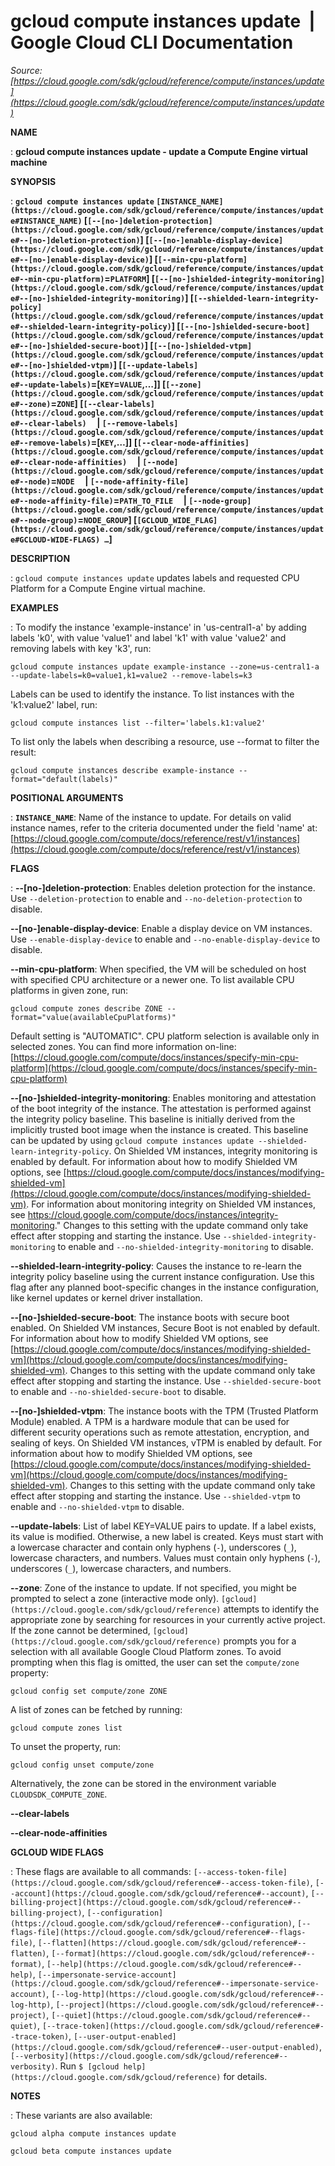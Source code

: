 # gcloud compute instances update  |  Google Cloud CLI Documentation

*Source: [https://cloud.google.com/sdk/gcloud/reference/compute/instances/update](https://cloud.google.com/sdk/gcloud/reference/compute/instances/update)*

**NAME**

: **gcloud compute instances update - update a Compute Engine virtual machine**

**SYNOPSIS**

: **`gcloud compute instances update` `[INSTANCE_NAME](https://cloud.google.com/sdk/gcloud/reference/compute/instances/update#INSTANCE_NAME)` [`[--[no-]deletion-protection](https://cloud.google.com/sdk/gcloud/reference/compute/instances/update#--[no-]deletion-protection)`] [`[--[no-]enable-display-device](https://cloud.google.com/sdk/gcloud/reference/compute/instances/update#--[no-]enable-display-device)`] [`[--min-cpu-platform](https://cloud.google.com/sdk/gcloud/reference/compute/instances/update#--min-cpu-platform)`=`PLATFORM`] [`[--[no-]shielded-integrity-monitoring](https://cloud.google.com/sdk/gcloud/reference/compute/instances/update#--[no-]shielded-integrity-monitoring)`] [`[--shielded-learn-integrity-policy](https://cloud.google.com/sdk/gcloud/reference/compute/instances/update#--shielded-learn-integrity-policy)`] [`[--[no-]shielded-secure-boot](https://cloud.google.com/sdk/gcloud/reference/compute/instances/update#--[no-]shielded-secure-boot)`] [`[--[no-]shielded-vtpm](https://cloud.google.com/sdk/gcloud/reference/compute/instances/update#--[no-]shielded-vtpm)`] [`[--update-labels](https://cloud.google.com/sdk/gcloud/reference/compute/instances/update#--update-labels)`=[`KEY`=`VALUE`,…]] [`[--zone](https://cloud.google.com/sdk/gcloud/reference/compute/instances/update#--zone)`=`ZONE`] [`[--clear-labels](https://cloud.google.com/sdk/gcloud/reference/compute/instances/update#--clear-labels)`     | `[--remove-labels](https://cloud.google.com/sdk/gcloud/reference/compute/instances/update#--remove-labels)`=[`KEY`,…]] [`[--clear-node-affinities](https://cloud.google.com/sdk/gcloud/reference/compute/instances/update#--clear-node-affinities)`     | `[--node](https://cloud.google.com/sdk/gcloud/reference/compute/instances/update#--node)`=`NODE`     | `[--node-affinity-file](https://cloud.google.com/sdk/gcloud/reference/compute/instances/update#--node-affinity-file)`=`PATH_TO_FILE`     | `[--node-group](https://cloud.google.com/sdk/gcloud/reference/compute/instances/update#--node-group)`=`NODE_GROUP`] [`[GCLOUD_WIDE_FLAG](https://cloud.google.com/sdk/gcloud/reference/compute/instances/update#GCLOUD-WIDE-FLAGS) …`]**

**DESCRIPTION**

: `gcloud compute instances update` updates labels and requested CPU
Platform for a Compute Engine virtual machine.

**EXAMPLES**

: To modify the instance 'example-instance' in 'us-central1-a' by adding labels
'k0', with value 'value1' and label 'k1' with value 'value2' and removing labels
with key 'k3', run:

```
gcloud compute instances update example-instance --zone=us-central1-a --update-labels=k0=value1,k1=value2 --remove-labels=k3
```

Labels can be used to identify the instance. To list instances with the
'k1:value2' label, run:

```
gcloud compute instances list --filter='labels.k1:value2'
```

To list only the labels when describing a resource, use --format to filter the
result:

```
gcloud compute instances describe example-instance --format="default(labels)"
```

**POSITIONAL ARGUMENTS**

: **`INSTANCE_NAME`**:
Name of the instance to update. For details on valid instance names, refer to
the criteria documented under the field 'name' at: [https://cloud.google.com/compute/docs/reference/rest/v1/instances](https://cloud.google.com/compute/docs/reference/rest/v1/instances)

**FLAGS**

: **--[no-]deletion-protection**:
Enables deletion protection for the instance. Use
`--deletion-protection` to enable and
`--no-deletion-protection` to disable.

**--[no-]enable-display-device**:
Enable a display device on VM instances. Use
`--enable-display-device` to enable and
`--no-enable-display-device` to disable.

**--min-cpu-platform**:
When specified, the VM will be scheduled on host with specified CPU architecture
or a newer one. To list available CPU platforms in given zone, run:

```
gcloud compute zones describe ZONE --format="value(availableCpuPlatforms)"
```

Default setting is "AUTOMATIC".
CPU platform selection is available only in selected zones.
You can find more information on-line: [https://cloud.google.com/compute/docs/instances/specify-min-cpu-platform](https://cloud.google.com/compute/docs/instances/specify-min-cpu-platform)

**--[no-]shielded-integrity-monitoring**:
Enables monitoring and attestation of the boot integrity of the instance. The
attestation is performed against the integrity policy baseline. This baseline is
initially derived from the implicitly trusted boot image when the instance is
created. This baseline can be updated by using `gcloud compute instances
update --shielded-learn-integrity-policy`. On Shielded VM instances,
integrity monitoring is enabled by default. For information about how to modify
Shielded VM options, see [https://cloud.google.com/compute/docs/instances/modifying-shielded-vm](https://cloud.google.com/compute/docs/instances/modifying-shielded-vm).
For information about monitoring integrity on Shielded VM instances, see
https://cloud.google.com/compute/docs/instances/integrity-monitoring." Changes
to this setting with the update command only take effect after stopping and
starting the instance. Use `--shielded-integrity-monitoring` to
enable and `--no-shielded-integrity-monitoring` to disable.

**--shielded-learn-integrity-policy**:
Causes the instance to re-learn the integrity policy baseline using the current
instance configuration. Use this flag after any planned boot-specific changes in
the instance configuration, like kernel updates or kernel driver installation.

**--[no-]shielded-secure-boot**:
The instance boots with secure boot enabled. On Shielded VM instances, Secure
Boot is not enabled by default. For information about how to modify Shielded VM
options, see [https://cloud.google.com/compute/docs/instances/modifying-shielded-vm](https://cloud.google.com/compute/docs/instances/modifying-shielded-vm).
Changes to this setting with the update command only take effect after stopping
and starting the instance. Use `--shielded-secure-boot` to enable and
`--no-shielded-secure-boot` to disable.

**--[no-]shielded-vtpm**:
The instance boots with the TPM (Trusted Platform Module) enabled. A TPM is a
hardware module that can be used for different security operations such as
remote attestation, encryption, and sealing of keys. On Shielded VM instances,
vTPM is enabled by default. For information about how to modify Shielded VM
options, see [https://cloud.google.com/compute/docs/instances/modifying-shielded-vm](https://cloud.google.com/compute/docs/instances/modifying-shielded-vm).
Changes to this setting with the update command only take effect after stopping
and starting the instance. Use `--shielded-vtpm` to enable and
`--no-shielded-vtpm` to disable.

**--update-labels**:
List of label KEY=VALUE pairs to update. If a label exists, its value is
modified. Otherwise, a new label is created.
Keys must start with a lowercase character and contain only hyphens
(`-`), underscores (`_`), lowercase characters, and
numbers. Values must contain only hyphens (`-`), underscores
(`_`), lowercase characters, and numbers.

**--zone**:
Zone of the instance to update. If not specified, you might be prompted to
select a zone (interactive mode only). `[gcloud](https://cloud.google.com/sdk/gcloud/reference)` attempts to identify the
appropriate zone by searching for resources in your currently active project. If
the zone cannot be determined, `[gcloud](https://cloud.google.com/sdk/gcloud/reference)` prompts you for a selection with
all available Google Cloud Platform zones.
To avoid prompting when this flag is omitted, the user can set the
``compute/zone`` property:

```
gcloud config set compute/zone ZONE
```

A list of zones can be fetched by running:

```
gcloud compute zones list
```

To unset the property, run:

```
gcloud config unset compute/zone
```

Alternatively, the zone can be stored in the environment variable
``CLOUDSDK_COMPUTE_ZONE``.

**--clear-labels**

**--clear-node-affinities**

**GCLOUD WIDE FLAGS**

: These flags are available to all commands: `[--access-token-file](https://cloud.google.com/sdk/gcloud/reference#--access-token-file)`,
`[--account](https://cloud.google.com/sdk/gcloud/reference#--account)`, `[--billing-project](https://cloud.google.com/sdk/gcloud/reference#--billing-project)`,
`[--configuration](https://cloud.google.com/sdk/gcloud/reference#--configuration)`,
`[--flags-file](https://cloud.google.com/sdk/gcloud/reference#--flags-file)`,
`[--flatten](https://cloud.google.com/sdk/gcloud/reference#--flatten)`, `[--format](https://cloud.google.com/sdk/gcloud/reference#--format)`, `[--help](https://cloud.google.com/sdk/gcloud/reference#--help)`, `[--impersonate-service-account](https://cloud.google.com/sdk/gcloud/reference#--impersonate-service-account)`,
`[--log-http](https://cloud.google.com/sdk/gcloud/reference#--log-http)`,
`[--project](https://cloud.google.com/sdk/gcloud/reference#--project)`, `[--quiet](https://cloud.google.com/sdk/gcloud/reference#--quiet)`, `[--trace-token](https://cloud.google.com/sdk/gcloud/reference#--trace-token)`, `[--user-output-enabled](https://cloud.google.com/sdk/gcloud/reference#--user-output-enabled)`,
`[--verbosity](https://cloud.google.com/sdk/gcloud/reference#--verbosity)`.
Run `$ [gcloud help](https://cloud.google.com/sdk/gcloud/reference)` for details.

**NOTES**

: These variants are also available:

```
gcloud alpha compute instances update
```

```
gcloud beta compute instances update
```